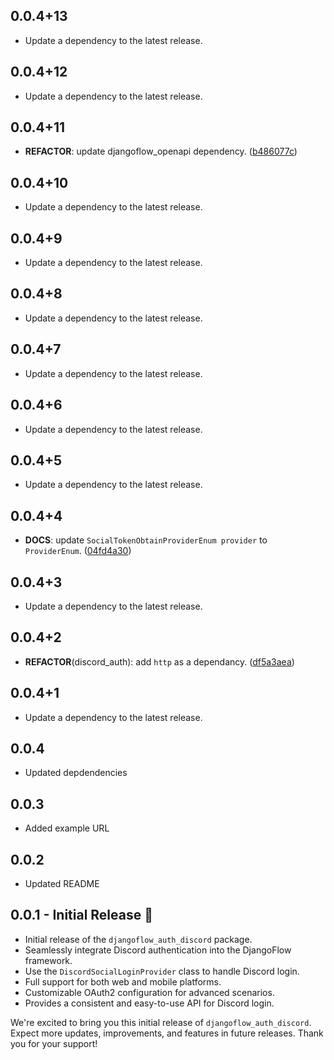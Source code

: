 ## 0.0.4+13

 - Update a dependency to the latest release.

## 0.0.4+12

 - Update a dependency to the latest release.

## 0.0.4+11

 - **REFACTOR**: update djangoflow_openapi dependency. ([b486077c](https://github.com/djangoflow/flutter-djangoflow/commit/b486077c80b763f3223ee9149872714b36738398))

## 0.0.4+10

 - Update a dependency to the latest release.

## 0.0.4+9

 - Update a dependency to the latest release.

## 0.0.4+8

 - Update a dependency to the latest release.

## 0.0.4+7

 - Update a dependency to the latest release.

## 0.0.4+6

 - Update a dependency to the latest release.

## 0.0.4+5

 - Update a dependency to the latest release.

## 0.0.4+4

 - **DOCS**: update `SocialTokenObtainProviderEnum provider` to `ProviderEnum`. ([04fd4a30](https://github.com/djangoflow/flutter-djangoflow/commit/04fd4a30108808ec2b83de040df76e2bc0bd03fd))

## 0.0.4+3

 - Update a dependency to the latest release.

## 0.0.4+2

 - **REFACTOR**(discord_auth): add `http` as a dependancy. ([df5a3aea](https://github.com/djangoflow/flutter-djangoflow/commit/df5a3aea4abe2e277b1ae6442599bd63f7abbae1))

## 0.0.4+1

 - Update a dependency to the latest release.

## 0.0.4

- Updated depdendencies

## 0.0.3

- Added example URL

## 0.0.2

- Updated README

## 0.0.1 - Initial Release 🚀

- Initial release of the `djangoflow_auth_discord` package.
- Seamlessly integrate Discord authentication into the DjangoFlow framework.
- Use the `DiscordSocialLoginProvider` class to handle Discord login.
- Full support for both web and mobile platforms.
- Customizable OAuth2 configuration for advanced scenarios.
- Provides a consistent and easy-to-use API for Discord login.

We're excited to bring you this initial release of `djangoflow_auth_discord`. Expect more updates, improvements, and features in future releases. Thank you for your support!
